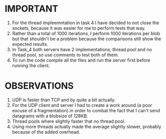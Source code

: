# IMPORTANT
1. For the thread impleemntation in task 4 I have decided to not close the sockets, because it was easier for me to perform tests that way.
2. Rather than a total of 1000 iterations, I perform 1000 iterations per blob but that shouldn't be a problem because the comparisons still show the expected results.
3. In Task_4 both servers have 2 implementations, thread pool and no thread pool, so use comments to test both of them. 
4. To run the code compile all the files and run the server first before running the client.
   
# OBSERVATIONS
1. UDP is faster than TCP and by quite a bit actually.
2. For the UDP client and server I had to create a work around (a poor excuse of a fragmentation) in order to combat the fact that I can't send datagrams with a blobsize of 128KB.
3. Thread pools where slightly faster that no thread pool.
4. Using more threads actually made the average slightly slower, probably because of the added overhead.